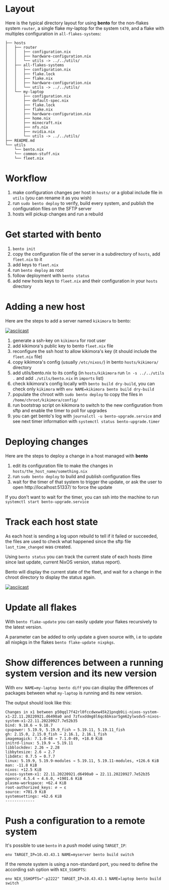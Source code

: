 # Layout

Here is the typical directory layout for using **bento** for the non-flakes system `router`, a single flake my-laptop for the system `t470`, and a flake with multiples configuration in `all-flakes-systems`:

```
├── hosts
│   ├── router
│   │   ├── configuration.nix
│   │   ├── hardware-configuration.nix
│   │   └── utils -> ../../utils/
│   ├── all-flakes-systems
│   │   ├── configuration.nix
│   │   ├── flake.lock
│   │   ├── flake.nix
│   │   ├── hardware-configuration.nix
│   │   └── utils -> ../../utils/
│   └── my-laptop
│       ├── configuration.nix
│       ├── default-spec.nix
│       ├── flake.lock
│       ├── flake.nix
│       ├── hardware-configuration.nix
│       ├── home.nix
│       ├── minecraft.nix
│       ├── nfs.nix
│       ├── nvidia.nix
│       └── utils -> ../../utils/
├── README.md
└── utils
    └── bento.nix
    └── common-stuff.nix
    └── fleet.nix
```


# Workflow

1. make configuration changes per host in `hosts/` or a global include file in `utils` (you can rename it as you wish)
2. run `sudo bento deploy` to verify, build every system, and publish the configuration files on the SFTP server
3. hosts will pickup changes and run a rebuild

# Get started with bento

1. `bento init`
2. copy the configuration file of the server in a subdirectory of `hosts`, add `fleet.nix` to it
3. add keys to `fleet.nix`
4. run `bento deploy` as root
5. follow deployment with `bento status`
6. add new hosts keys to `fleet.nix` and their configuration in your `hosts` directory

# Adding a new host

Here are the steps to add a server named `kikimora` to bento:

[![asciicast](https://asciinema.org/a/520498.svg)](https://asciinema.org/a/520498)

1. generate a ssh-key on `kikimora` for root user
2. add kikimora's public key to bento `fleet.nix` file
3. reconfigure the ssh host to allow kikimora's key (it should include the `fleet.nix` file)
4. copy kikimora's config (usually `/etc/nixos/`) in bento `hosts/kikimora/` directory
5. add utils/bento.nix to its config (in `hosts/kikimora` run `ln -s ../../utils .` and add `./utils/bento.nix` in `imports` list)
6. check kikimora's config locally with `bento build dry-build`, you can check only `kikimora` with `env NAME=kikimora bento build dry-build`
7. populate the chroot with `sudo bento deploy` to copy the files in `/home/chroot/kikimora/config/`
8. run bootstrap script on kikimora to switch to the new configuration from sftp and enable the timer to poll for upgrades
9. you can get bento's log with `journalctl -u bento-upgrade.service` and see next timer information with `systemctl status bento-upgrade.timer`

# Deploying changes

Here are the steps to deploy a change in a host managed with **bento**

1. edit its configuration file to make the changes in `hosts/the_host_name/something.nix`
2. run `sudo bento deploy` to build and publish configuration files
3. wait for the timer of that system to trigger the update, or ask the user to open http://localhost:51337/ to force the update

If you don't want to wait for the timer, you can ssh into the machine to run `systemctl start bento-upgrade.service`

# Track each host state

As each host is sending a log upon rebuild to tell if it failed or succeeded, the files are used to check what happened since the sftp file `last_time_changed` was created.

Using `bento status` you can track the current state of each hosts (time since last update, current NixOS version, status report).

Bento will display the current state of the fleet, and wait for a change in the chroot directory to display the status again.

[![asciicast](https://asciinema.org/a/520504.svg)](https://asciinema.org/a/520504)

# Update all flakes

With `bento flake-update` you can easily update your flakes recursively to the latest version.

A parameter can be added to only update a given source with, i.e to update all nixpkgs in the flakes `bento flake-update nixpkgs`.

# Show differences between a running system version and its new version

With `env NAME=my-laptop bento diff` you can display the differences of packages between what `my-laptop` is running and its new version.

The output should look like this:

```
Changes in x1 between p50qql7f42rl0fccdwxw45k21pnqb9ii-nixos-system-x1-22.11.20220921.d6490a0 and 7zfxxddmg8l6qc6bksar5gm62ylwsdv5-nixos-system-x1-22.11.20220927.7e52b35
bind: 9.18.6 → 9.18.7
cpupower: 5.19.9, 5.19.9_fish → 5.19.11, 5.19.11_fish
gh: 2.15.0, 2.15.0_fish → 2.16.1, 2.16.1_fish
imagemagick: 7.1.0-48 → 7.1.0-49, +18.0 KiB
initrd-linux: 5.19.9 → 5.19.11
libblockdev: 2.26 → 2.28
libbytesize: 2.6 → 2.7
libdmtx: 0.7.5 → 0.7.7
linux: 5.19.9, 5.19.9-modules → 5.19.11, 5.19.11-modules, +126.6 KiB
man: -11.8 KiB
nixos: +12.5 KiB
nixos-system-x1: 22.11.20220921.d6490a0 → 22.11.20220927.7e52b35
opencv: 4.5.4 → 4.6.0, +1901.6 KiB
plasma-workspace: +62.4 KiB
root-authorized_keys: ∅ → ε
source: +701.9 KiB
systemsettings: +62.6 KiB
-------------
```

# Push a configuration to a remote system

It's possible to use `bento` in a *push* model using `TARGET_IP`:

```
env TARGET_IP=10.43.43.1 NAME=myserver bento build switch
```

If the remote system is using a non-standard port, you need to define the according ssh option with `NIX_SSHOPTS`:

```
env NIX_SSHOPTS="-p2222" TARGET_IP=10.43.43.1 NAME=laptop bento build switch
```
